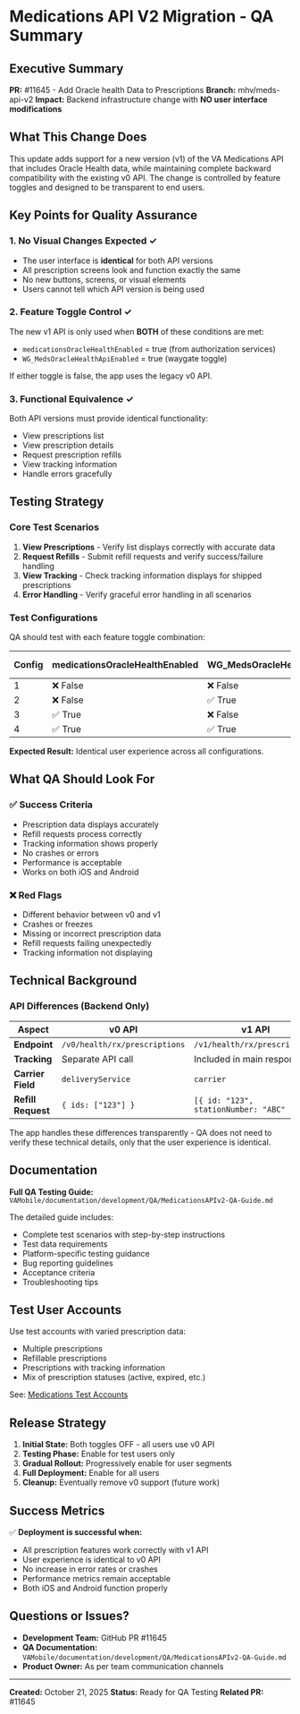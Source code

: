 # Medications API V2 Migration - QA Summary

## Executive Summary

**PR:** #11645 - Add Oracle health Data to Prescriptions
**Branch:** mhv/meds-api-v2
**Impact:** Backend infrastructure change with **NO user interface modifications**

## What This Change Does

This update adds support for a new version (v1) of the VA Medications API that includes Oracle Health data, while maintaining complete backward compatibility with the existing v0 API. The change is controlled by feature toggles and designed to be transparent to end users.

## Key Points for Quality Assurance

### 1. No Visual Changes Expected ✓
- The user interface is **identical** for both API versions
- All prescription screens look and function exactly the same
- No new buttons, screens, or visual elements
- Users cannot tell which API version is being used

### 2. Feature Toggle Control ✓
The new v1 API is only used when **BOTH** of these conditions are met:
- `medicationsOracleHealthEnabled` = true (from authorization services)
- `WG_MedsOracleHealthApiEnabled` = true (waygate toggle)

If either toggle is false, the app uses the legacy v0 API.

### 3. Functional Equivalence ✓
Both API versions must provide identical functionality:
- View prescriptions list
- View prescription details
- Request prescription refills
- View tracking information
- Handle errors gracefully

## Testing Strategy

### Core Test Scenarios
1. **View Prescriptions** - Verify list displays correctly with accurate data
2. **Request Refills** - Submit refill requests and verify success/failure handling
3. **View Tracking** - Check tracking information displays for shipped prescriptions
4. **Error Handling** - Verify graceful error handling in all scenarios

### Test Configurations
QA should test with each feature toggle combination:

| Config | medicationsOracleHealthEnabled | WG_MedsOracleHealthApiEnabled | API Used |
|--------|-------------------------------|-------------------------------|----------|
| 1      | ❌ False                       | ❌ False                       | v0       |
| 2      | ❌ False                       | ✅ True                        | v0       |
| 3      | ✅ True                        | ❌ False                       | v0       |
| 4      | ✅ True                        | ✅ True                        | v1       |

**Expected Result:** Identical user experience across all configurations.

## What QA Should Look For

### ✅ Success Criteria
- Prescription data displays accurately
- Refill requests process correctly
- Tracking information shows properly
- No crashes or errors
- Performance is acceptable
- Works on both iOS and Android

### ❌ Red Flags
- Different behavior between v0 and v1
- Crashes or freezes
- Missing or incorrect prescription data
- Refill requests failing unexpectedly
- Tracking information not displaying

## Technical Background

### API Differences (Backend Only)

| Aspect | v0 API | v1 API |
|--------|--------|--------|
| **Endpoint** | `/v0/health/rx/prescriptions` | `/v1/health/rx/prescriptions` |
| **Tracking** | Separate API call | Included in main response |
| **Carrier Field** | `deliveryService` | `carrier` |
| **Refill Request** | `{ ids: ["123"] }` | `[{ id: "123", stationNumber: "ABC" }]` |

The app handles these differences transparently - QA does not need to verify these technical details, only that the user experience is identical.

## Documentation

**Full QA Testing Guide:** 
`VAMobile/documentation/development/QA/MedicationsAPIv2-QA-Guide.md`

The detailed guide includes:
- Complete test scenarios with step-by-step instructions
- Test data requirements
- Platform-specific testing guidance
- Bug reporting guidelines
- Acceptance criteria
- Troubleshooting tips

## Test User Accounts

Use test accounts with varied prescription data:
- Multiple prescriptions
- Refillable prescriptions
- Prescriptions with tracking information
- Mix of prescription statuses (active, expired, etc.)

See: [Medications Test Accounts](https://github.com/department-of-veterans-affairs/va.gov-team-sensitive/blob/master/teams/medications/test-accounts.md)

## Release Strategy

1. **Initial State:** Both toggles OFF - all users use v0 API
2. **Testing Phase:** Enable for test users only
3. **Gradual Rollout:** Progressively enable for user segments
4. **Full Deployment:** Enable for all users
5. **Cleanup:** Eventually remove v0 support (future work)

## Success Metrics

✅ **Deployment is successful when:**
- All prescription features work correctly with v1 API
- User experience is identical to v0 API
- No increase in error rates or crashes
- Performance metrics remain acceptable
- Both iOS and Android function properly

## Questions or Issues?

- **Development Team:** GitHub PR #11645
- **QA Documentation:** `VAMobile/documentation/development/QA/MedicationsAPIv2-QA-Guide.md`
- **Product Owner:** As per team communication channels

---

**Created:** October 21, 2025
**Status:** Ready for QA Testing
**Related PR:** #11645
